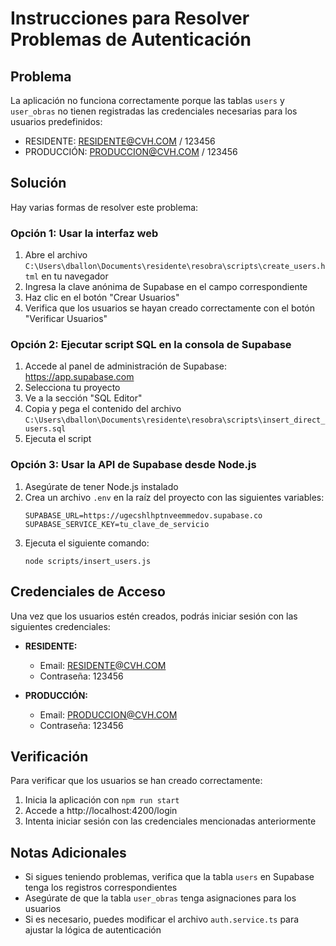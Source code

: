 # Instrucciones para Resolver Problemas de Autenticación

## Problema

La aplicación no funciona correctamente porque las tablas `users` y `user_obras` no tienen registradas las credenciales necesarias para los usuarios predefinidos:

- RESIDENTE: RESIDENTE@CVH.COM / 123456
- PRODUCCIÓN: PRODUCCION@CVH.COM / 123456

## Solución

Hay varias formas de resolver este problema:

### Opción 1: Usar la interfaz web

1. Abre el archivo `C:\Users\dballon\Documents\residente\resobra\scripts\create_users.html` en tu navegador
2. Ingresa la clave anónima de Supabase en el campo correspondiente
3. Haz clic en el botón "Crear Usuarios"
4. Verifica que los usuarios se hayan creado correctamente con el botón "Verificar Usuarios"

### Opción 2: Ejecutar script SQL en la consola de Supabase

1. Accede al panel de administración de Supabase: https://app.supabase.com
2. Selecciona tu proyecto
3. Ve a la sección "SQL Editor"
4. Copia y pega el contenido del archivo `C:\Users\dballon\Documents\residente\resobra\scripts\insert_direct_users.sql`
5. Ejecuta el script

### Opción 3: Usar la API de Supabase desde Node.js

1. Asegúrate de tener Node.js instalado
2. Crea un archivo `.env` en la raíz del proyecto con las siguientes variables:
   ```
   SUPABASE_URL=https://ugecshlhptnveemmedov.supabase.co
   SUPABASE_SERVICE_KEY=tu_clave_de_servicio
   ```
3. Ejecuta el siguiente comando:
   ```
   node scripts/insert_users.js
   ```

## Credenciales de Acceso

Una vez que los usuarios estén creados, podrás iniciar sesión con las siguientes credenciales:

- **RESIDENTE:**
  - Email: RESIDENTE@CVH.COM
  - Contraseña: 123456

- **PRODUCCIÓN:**
  - Email: PRODUCCION@CVH.COM
  - Contraseña: 123456

## Verificación

Para verificar que los usuarios se han creado correctamente:

1. Inicia la aplicación con `npm run start`
2. Accede a http://localhost:4200/login
3. Intenta iniciar sesión con las credenciales mencionadas anteriormente

## Notas Adicionales

- Si sigues teniendo problemas, verifica que la tabla `users` en Supabase tenga los registros correspondientes
- Asegúrate de que la tabla `user_obras` tenga asignaciones para los usuarios
- Si es necesario, puedes modificar el archivo `auth.service.ts` para ajustar la lógica de autenticación